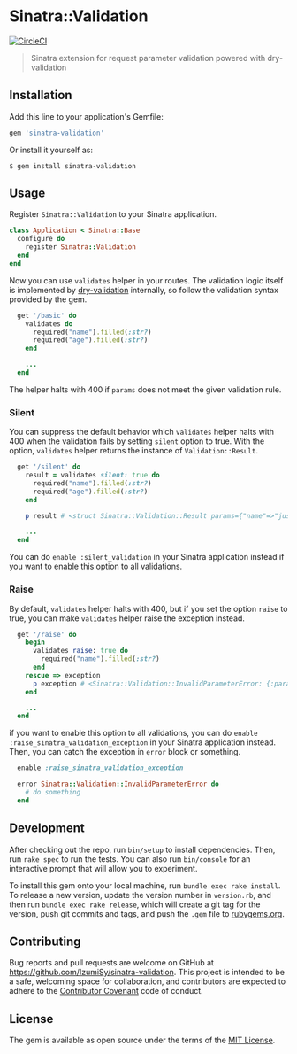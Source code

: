# Sinatra::Validation
[![CircleCI](https://circleci.com/gh/IzumiSy/sinatra-validation.svg?style=shield)](https://circleci.com/gh/IzumiSy/sinatra-validation)

> Sinatra extension for request parameter validation powered with dry-validation

## Installation

Add this line to your application's Gemfile:

```ruby
gem 'sinatra-validation'
```

Or install it yourself as:

    $ gem install sinatra-validation

## Usage
Register `Sinatra::Validation` to your Sinatra application.
```ruby
class Application < Sinatra::Base
  configure do
    register Sinatra::Validation
  end
end
```
Now you can use `validates` helper in your routes. The validation logic itself is implemented by [dry-validation](http://dry-rb.org/gems/dry-validation/) internally, so follow the validation syntax provided by the gem.
```ruby
  get '/basic' do
    validates do
      required("name").filled(:str?)
      required("age").filled(:str?)
    end

    ...
  end
```
The helper halts with 400 if `params` does not meet the given validation rule.

### Silent
You can suppress the default behavior which `validates` helper halts with 400 when the validation fails by setting `silent` option to true. With the option, `validates` helper returns the instance of `Validation::Result`.
```ruby
  get '/silent' do
    result = validates silent: true do
      required("name").filled(:str?)
      required("age").filled(:str?)
    end

    p result # <struct Sinatra::Validation::Result params={"name"=>"justine"}, messages=["age is missing"]>

    ...
  end
```
You can do `enable :silent_validation` in your Sinatra application instead if you want to enable this option to all validations.
### Raise
By default, `validates` helper halts with 400, but if you set the option `raise` to true, you can make `validates` helper raise the exception instead.
```ruby
  get '/raise' do
    begin
      validates raise: true do
        required("name").filled(:str?)
      end
    rescue => exception
      p exception # <Sinatra::Validation::InvalidParameterError: {:params=>{}, :messages=>["name is missing"]}>
    end

    ...
  end
```
if you want to enable this option to all validations, you can do `enable :raise_sinatra_validation_exception` in your Sinatra application instead. Then, you can catch the exception in `error` block or something.
```ruby
  enable :raise_sinatra_validation_exception

  error Sinatra::Validation::InvalidParameterError do
    # do something
  end
```

## Development

After checking out the repo, run `bin/setup` to install dependencies. Then, run `rake spec` to run the tests. You can also run `bin/console` for an interactive prompt that will allow you to experiment.

To install this gem onto your local machine, run `bundle exec rake install`. To release a new version, update the version number in `version.rb`, and then run `bundle exec rake release`, which will create a git tag for the version, push git commits and tags, and push the `.gem` file to [rubygems.org](https://rubygems.org).

## Contributing

Bug reports and pull requests are welcome on GitHub at https://github.com/IzumiSy/sinatra-validation. This project is intended to be a safe, welcoming space for collaboration, and contributors are expected to adhere to the [Contributor Covenant](http://contributor-covenant.org) code of conduct.


## License

The gem is available as open source under the terms of the [MIT License](http://opensource.org/licenses/MIT).

